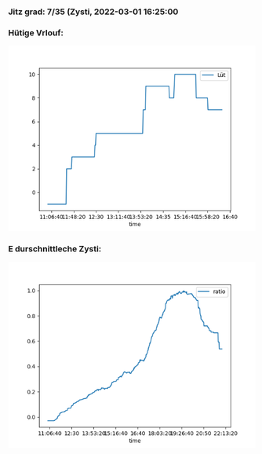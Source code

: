 ### Jitz grad: 7/35 (Zysti, 2022-03-01 16:25:00

### Hütige Vrlouf:
![Graph](Today.png)

### E durschnittleche Zysti:
![Graph](Zysti.png)